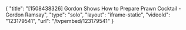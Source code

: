 {
    "title": "[1508438326] Gordon Shows How to Prepare Prawn Cocktail - Gordon Ramsay",
    "type": "solo",
    "layout": "iframe-static",
    "videoId": "123179541",
    "url": "\/tvpembed\/123179541"
}